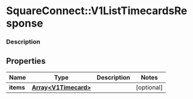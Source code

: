 # SquareConnect::V1ListTimecardsResponse

### Description



## Properties
Name | Type | Description | Notes
------------ | ------------- | ------------- | -------------
**items** | [**Array&lt;V1Timecard&gt;**](V1Timecard.md) |  | [optional] 


